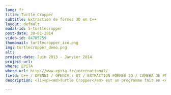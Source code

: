 ```yaml
---
lang: fr
title: Turtle Cropper
subtitle: Extraction de formes 3D en C++
layout: default
modal-id: 5-turtlecropper
post-date: 30-01-2014
video-id: 84785259
thumbnail: turtlecropper_ico.png
img: turtlecropper_demo.png
alt: 
project-date: Juin 2013 - Janvier 2014
project-url: 
where: EPITA
where-url: http://www.epita.fr/international/
field: C++ / OPENNI / OPENCV / QT / EXTRACTION FORMES 3D / CAMERA DE PROFONDEUR / DETECTION INFRAROUGE / 2D / 3D
description: <li><p><em>Turtle Cropper</em> est un programme fait en <em>C++</em>, avec <em>OpenNI</em>, <em>OpenCV</em> et <em>Qt</em> pour l'interface</p></li> <li><p>Avec 3 camarades de classe, nous étions parrainés et suivis par l'entreprise <a href="http://www.ayotle.com/">Ayotle</a> pour sa réalisation, notre projet de fin d'études</em></p></li> <li><p><em>Comment ça marche ?</em></p></li>  <ol><li><p>Utiliser une caméra de profondeur (3D)</p></li> <li><p>Détecter les objets au premier plan</p></li> <li><p>Les détourer le plus précisemment possible</p></li> <li><p>Ajouter une image ou une vidéo en fond</p></li></ol>

---
```

